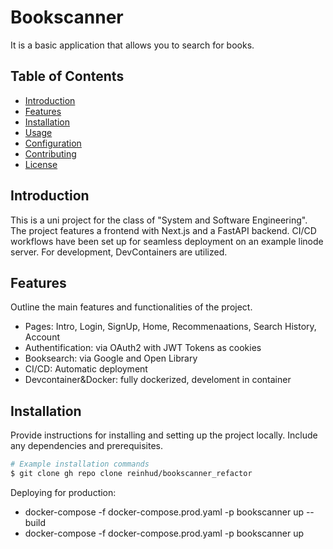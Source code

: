# Bookscanner

It is a basic application that allows you to search for books.


## Table of Contents

- [Introduction](#introduction)
- [Features](#features)
- [Installation](#installation)
- [Usage](#usage)
- [Configuration](#configuration)
- [Contributing](#contributing)
- [License](#license)

## Introduction

This is a uni project for the class of "System and Software Engineering".
The project features a frontend with Next.js and a FastAPI backend.
CI/CD workflows have been set up for seamless deployment on an example linode server.
For development, DevContainers are utilized.


## Features

Outline the main features and functionalities of the project.

- Pages: Intro, Login, SignUp, Home, Recommenaations, Search History, Account 
- Authentification: via OAuth2 with JWT Tokens as cookies
- Booksearch: via Google and Open Library
- CI/CD: Automatic deployment
- Devcontainer&Docker: fully dockerized, develoment in container

## Installation

Provide instructions for installing and setting up the project locally. Include any dependencies and prerequisites.

```bash
# Example installation commands
$ git clone gh repo clone reinhud/bookscanner_refactor
```

Deploying for production:
- docker-compose -f docker-compose.prod.yaml -p bookscanner up --build
- docker-compose -f docker-compose.prod.yaml -p bookscanner up 


